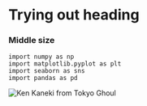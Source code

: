 # Trying out heading
### Middle size

```
import numpy as np
import matplotlib.pyplot as plt
import seaborn as sns
import pandas as pd
```


![Ken Kaneki from Tokyo Ghoul](https://static.wikia.nocookie.net/tokyoghoul/images/8/8b/TG_Box_Set_Cover.jpg/revision/latest?cb=20160115212800)
